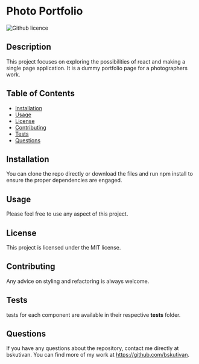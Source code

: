 # Photo Portfolio
  ![Github licence](http://img.shields.io/badge/license-MIT-blue.svg)
  ## Description
  This project focuses on exploring the possibilities of react and making a single page application. It is a dummy portfolio page for a photographers work.
  ## Table of Contents
  * [Installation](#installation)
  * [Usage](#usage)
  * [License](#license)
  * [Contributing](#contributing)
  * [Tests](#tests)
  * [Questions](#questions)
  ## Installation 
  You can clone the repo directly or download the files and run npm install to ensure the proper dependencies are engaged.
  ## Usage
  Please feel free to use any aspect of this project.
   
  ## License
  This project is licensed under the MIT license.
  ## Contributing
  Any advice on styling and refactoring is always welcome.
  ## Tests
  tests for each component are available in their respective __tests__ folder.
  ## Questions
  If you have any questions about the repository, contact me directly at bskutivan. You can find more of my work at https://github.com/bskutivan.
